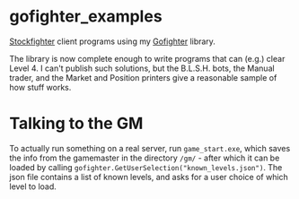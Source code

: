 # gofighter_examples

[Stockfighter](https://www.stockfighter.io) client programs using my [Gofighter](https://github.com/fohristiwhirl/gofighter) library.

The library is now complete enough to write programs that can (e.g.) clear Level 4. I can't publish such solutions, but the B.L.S.H. bots, the Manual trader, and the Market and Position printers give a reasonable sample of how stuff works.

# Talking to the GM

To actually run something on a real server, run `game_start.exe`, which saves the info from the gamemaster in the directory `/gm/` - after which it can be loaded by calling `gofighter.GetUserSelection("known_levels.json")`. The json file contains a list of known levels, and asks for a user choice of which level to load.
